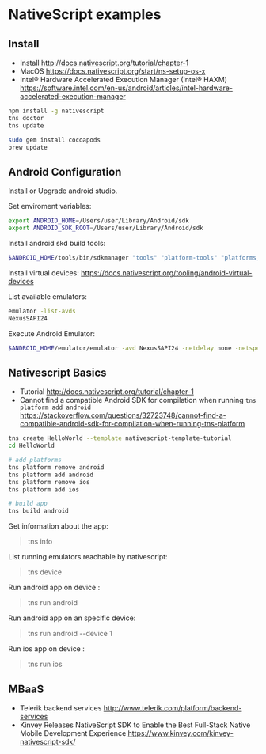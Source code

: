# NativeScript examples

##  Install

- Install http://docs.nativescript.org/tutorial/chapter-1
- MacOS https://docs.nativescript.org/start/ns-setup-os-x
- Intel® Hardware Accelerated Execution Manager (Intel® HAXM) https://software.intel.com/en-us/android/articles/intel-hardware-accelerated-execution-manager


```bash
npm install -g nativescript
tns doctor
tns update

sudo gem install cocoapods
brew update
```
## Android Configuration

Install or Upgrade android studio.

Set enviroment variables:
```bash
export ANDROID_HOME=/Users/user/Library/Android/sdk
export ANDROID_SDK_ROOT=/Users/user/Library/Android/sdk
```

Install android skd build tools:
```bash
$ANDROID_HOME/tools/bin/sdkmanager "tools" "platform-tools" "platforms;android-25" "build-tools;25.0.2" "extras;android;m2repository" "extras;google;m2repository"
```

Install virtual devices:  https://docs.nativescript.org/tooling/android-virtual-devices

List available emulators:
```bash
emulator -list-avds
NexusSAPI24
```

Execute Android Emulator:
```bash
$ANDROID_HOME/emulator/emulator -avd NexusSAPI24 -netdelay none -netspeed full
```

## Nativescript Basics

- Tutorial http://docs.nativescript.org/tutorial/chapter-1
- Cannot find a compatible Android SDK for compilation when running `tns platform add android`
https://stackoverflow.com/questions/32723748/cannot-find-a-compatible-android-sdk-for-compilation-when-running-tns-platform

```bash
tns create HelloWorld --template nativescript-template-tutorial
cd HelloWorld

# add platforms
tns platform remove android
tns platform add android
tns platform remove ios
tns platform add ios

# build app
tns build android
```

Get information about the app:
> tns info

List running emulators reachable by nativescript:
> tns device

Run android app on device :  
> tns run android

Run android app on an specific device:  
> tns run android --device 1

Run ios app on device :  
> tns run ios



## MBaaS

- Telerik backend services http://www.telerik.com/platform/backend-services
- Kinvey Releases NativeScript SDK to Enable the Best Full-Stack Native Mobile Development Experience https://www.kinvey.com/kinvey-nativescript-sdk/
